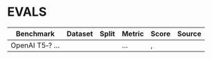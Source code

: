 # EVALS

| Benchmark | Dataset | Split | Metric | Score | Source |
| --- | --- | --- | --- | --- | --- |
| OpenAI T5‑? … |  |  | … | , |  |